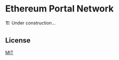 # Ethereum Portal Network

🏗️ Under construction...

## License

[MIT](https://choosealicense.com/licenses/mit/)
